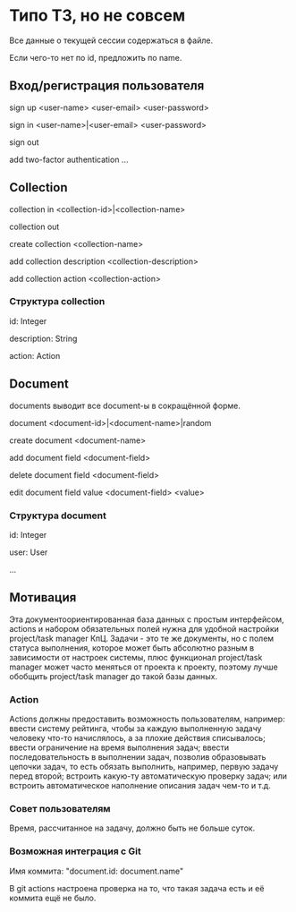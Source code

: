 # Типо ТЗ, но не совсем

Все данные о текущей сессии содержаться в файле.

Если чего-то нет по id,
предложить по name.

## Вход/регистрация пользователя

sign up \<user-name> \<user-email> \<user-password>

sign in \<user-name>|\<user-email> \<user-password>

sign out

add two-factor authentication ...

## Collection

collection in \<collection-id>|\<collection-name>

collection out

create collection \<collection-name>

add collection description \<collection-description>

add collection action \<collection-action>

### Структура collection

id: Integer

description: String

action: Action

## Document

documents выводит все document-ы в сокращённой форме.

document \<document-id>|\<document-name>|random

create document \<document-name>

add document field \<document-field>

delete document field \<document-field>

edit document field value \<document-field> \<value>

### Структура document

id: Integer

user: User

...

## Мотивация

Эта документоориентированная база данных с простым интерфейсом, actions и набором обязательных полей
нужна для удобной настройки project/task manager КпЦ.
Задачи - это те же документы, но с полем статуса
выполнения, которое может быть абсолютно разным в зависимости
от настроек системы, плюс функционал project/task manager может часто меняться
от проекта к проекту, поэтому лучше обобщить project/task manager до такой
базы данных.

### Action

Actions должны предоставить возможность пользователям, например: ввести систему рейтинга,
чтобы за каждую выполненную задачу человеку что-то начислялось,
а за плохие действия списывалось; ввести ограничение на время выполнения задач;
ввести последовательность в выполнении задач, позволив образовывать
цепочки задач, то есть обязать выполнить, например, первую задачу перед второй;
встроить какую-ту автоматическую проверку задач; или встроить автоматическое
наполнение описания задач чем-то и т.д.

### Совет пользователям

Время, рассчитанное на задачу, должно быть не больше суток.

### Возможная интеграция с Git

Имя коммита: "document.id: document.name"

В git actions настроена проверка на то,
что такая задача есть и её коммита ещё не было.

